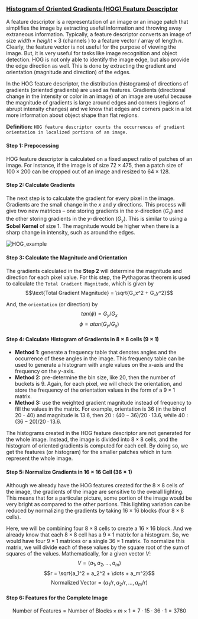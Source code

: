 ### [Histogram of Oriented Gradients (HOG) Feature Descriptor](https://www.analyticsvidhya.com/blog/2019/09/feature-engineering-images-introduction-hog-feature-descriptor/#h-step-1-preprocess-the-data-64-x-128)

A feature descriptor is a representation of an image or an image patch that simplifies the image by extracting useful information and throwing away extraneous information. Typically, a feature descriptor converts an image of size $width \times height \times 3$ (channels ) to a feature vector / array of length $n$. Clearly, the feature vector is not useful for the purpose of viewing the image. But, it is very useful for tasks like image recognition and object detection. HOG is not only able to identify the image edge, but also provide the edge direction as well. This is done by extracting the gradient and orientation (magnitude and direction) of the edges.

In the HOG feature descriptor, the distribution (histograms) of directions of gradients (oriented gradients) are used as features. Gradients (directional change in the intensity or color in an image) of an image are useful because the magnitude of gradients is large around edges and corners (regions of abrupt intensity changes) and we know that edges and corners pack in a lot more information about object shape than flat regions.

**Definition:** ``HOG feature descriptor counts the occurrences of gradient orientation in localized portions of an image.``

#### Step 1: Prepocessing

HOG feature descriptor is calculated on a fixed aspect ratio of patches of an image. For instance, if the image is of size $72 \times 475$, then a patch size of $100 \times 200$ can be cropped out of an image and resized to $64 \times 128$. 

#### Step 2: Calculate Gradients
The next step is to calculate the gradient for every pixel in the image. Gradients are the small change in the $x$ and $y$ directions. This process will give two new matrices – one storing gradients in the $x$-direction ($G_x$) and the other storing gradients in the $y$-direction ($G_y$). This is similar to using a **Sobel Kernel** of size $1$. The magnitude would be higher when there is a sharp change in intensity, such as around the edges.

![HOG_example](https://github.com/jianghaochu/dtw/assets/31481788/934abba5-fb2d-485a-903d-19d8c7a67075)

#### Step 3: Calculate the Magnitude and Orientation
The gradients calculated in the **Step 2** will determine the magnitude and direction for each pixel value. For this step, the Pythagoras theorem is used to calculate the ``Total Gradient Magnitude``, which is given by
$$\text{Total Gradient Magnitude} = \sqrt{G_x^2 + G_y^2}$$

And, the ``orientation`` (or direction) by 
$$tan(\phi) = G_y/G_x$$
$$\phi = atan(G_y/G_x)$$

#### Step 4: Calculate Histogram of Gradients in $8 \times 8$ cells ($9 \times 1$)
+ **Method 1:** generate a frequency table that denotes angles and the occurrence of these angles in the image. This frequency table can be used to generate a histogram with angle values on the $x$-axis and the frequency on the $y$-axis.
+ **Method 2:** pre-determine the bin size, like $20$, then the number of buckets is $9$. Again, for each pixel, we will check the orientation, and store the frequency of the orientation values in the form of a $9 \times 1$ matrix. 
+ **Method 3:** use the weighted gradient magnitude instead of frequency to fill the values in the matrix. For example, orientation is $36$ (in the bin of 20 - 40) and magnitude is $13.6$, then $20: (40-36)/20 \cdot 13.6$, while $40: (36-20)/20 \cdot 13.6$.

The histograms created in the HOG feature descriptor are not generated for the whole image. Instead, the image is divided into $8 \times 8$ cells, and the histogram of oriented gradients is computed for each cell. By doing so, we get the features (or histogram) for the smaller patches which in turn represent the whole image.

#### Step 5: Normalize Gradients in $16 \times 16$ Cell ($36 \times 1$)
Although we already have the HOG features created for the $8 \times 8$ cells of the image, the gradients of the image are sensitive to the overall lighting. This means that for a particular picture, some portion of the image would be very bright as compared to the other portions. This lighting variation can be reduced by normalizing the gradients by taking $16 × 16$ blocks (four $8 \times 8$ cells). 

Here, we will be combining four $8 \times 8$ cells to create a  $16 \times 16$  block. And we already know that each $8 \times 8$ cell has a $9 \times 1$ matrix for a histogram. So, we would have four $9 \times 1$ matrices or a single $36 \times 1$ matrix. To normalize this matrix, we will divide each of these values by the square root of the sum of squares of the values. Mathematically, for a given vector $V$:
$$V  = (a_1, a_2, \dots, a_m)$$
$$r = \sqrt{a_1^2 + a_2^2 + \dots + a_m^2}$$
$$\text{Normalized Vector} = (a_1/r, a_2/r, \dots, a_m/r)$$

#### Step 6: Features for the Complete Image

$$\text{Number of Features} = \text{Number of Blocks} \times m \times 1 = 7 \cdot 15 \cdot 36 \cdot 1 = 3780$$
